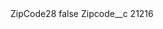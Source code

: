 <?xml version="1.0" encoding="UTF-8"?>
<CustomMetadata xmlns="http://soap.sforce.com/2006/04/metadata" xmlns:xsi="http://www.w3.org/2001/XMLSchema-instance" xmlns:xsd="http://www.w3.org/2001/XMLSchema">
    <label>ZipCode28</label>
    <protected>false</protected>
    <values>
        <field>Zipcode__c</field>
        <value xsi:type="xsd:string">21216</value>
    </values>
</CustomMetadata>
